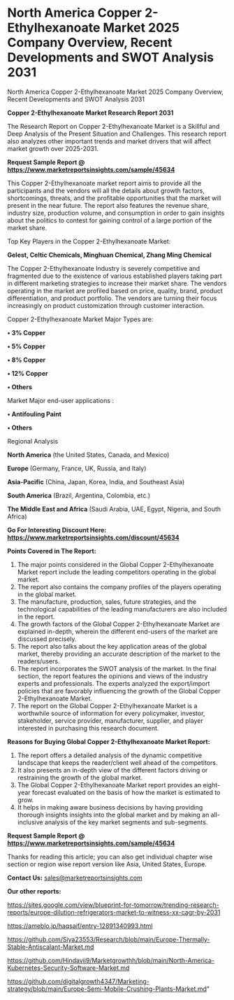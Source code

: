 # North America Copper 2-Ethylhexanoate Market 2025 Company Overview, Recent Developments and SWOT Analysis 2031
North America Copper 2-Ethylhexanoate Market 2025 Company Overview, Recent Developments and SWOT Analysis 2031

<strong>Copper 2-Ethylhexanoate Market Research Report 2031</strong>

The Research Report on Copper 2-Ethylhexanoate Market is a Skillful and Deep Analysis of the Present Situation and Challenges. This research report also analyzes other important trends and market drivers that will affect market growth over 2025-2031.

<strong>Request Sample Report @ <a href=https://www.marketreportsinsights.com/sample/45634>https://www.marketreportsinsights.com/sample/45634</a></strong>

This Copper 2-Ethylhexanoate market report aims to provide all the participants and the vendors will all the details about growth factors, shortcomings, threats, and the profitable opportunities that the market will present in the near future. The report also features the revenue share, industry size, production volume, and consumption in order to gain insights about the politics to contest for gaining control of a large portion of the market share.

Top Key Players in the Copper 2-Ethylhexanoate Market:

<strong>Gelest, Celtic Chemicals, Minghuan Chemical, Zhang Ming Chemical</strong>

The Copper 2-Ethylhexanoate Industry is severely competitive and fragmented due to the existence of various established players taking part in different marketing strategies to increase their market share. The vendors operating in the market are profiled based on price, quality, brand, product differentiation, and product portfolio. The vendors are turning their focus increasingly on product customization through customer interaction.

Copper 2-Ethylhexanoate Market Major Types are:

<strong>•  3% Copper

•  5% Copper

•  8% Copper

•  12% Copper

•  Others</strong>

Market Major end-user applications :

<strong>•  Antifouling Paint

•  Others</strong>

Regional Analysis

</u><strong><b>North America</b></strong> (the United States, Canada, and Mexico)

<strong><b>Europe </b></strong>(Germany, France, UK, Russia, and Italy)

<strong><b>Asia-Pacific</b></strong> (China, Japan, Korea, India, and Southeast Asia)

<strong><b>South America</b></strong> (Brazil, Argentina, Colombia, etc.)

<strong><b>The Middle East and Africa</b></strong> (Saudi Arabia, UAE, Egypt, Nigeria, and South Africa)

<strong>Go For Interesting Discount Here: <a href=https://www.marketreportsinsights.com/discount/45634>https://www.marketreportsinsights.com/discount/45634</a></strong>

<strong>Points Covered in The Report:</strong>
<ol>
  <li>The major points considered in the Global Copper 2-Ethylhexanoate Market report include the leading competitors operating in the global market.</li>
  <li>The report also contains the company profiles of the players operating in the global market.</li>
  <li>The manufacture, production, sales, future strategies, and the technological capabilities of the leading manufacturers are also included in the report.</li>
  <li>The growth factors of the Global Copper 2-Ethylhexanoate Market are explained in-depth, wherein the different end-users of the market are discussed precisely.</li>
  <li>The report also talks about the key application areas of the global market, thereby providing an accurate description of the market to the readers/users.</li>
  <li>The report incorporates the SWOT analysis of the market. In the final section, the report features the opinions and views of the industry experts and professionals. The experts analyzed the export/import policies that are favorably influencing the growth of the Global Copper 2-Ethylhexanoate Market.</li>
  <li>The report on the Global Copper 2-Ethylhexanoate Market is a worthwhile source of information for every policymaker, investor, stakeholder, service provider, manufacturer, supplier, and player interested in purchasing this research document.</li>
</ol>
<strong>Reasons for Buying Global Copper 2-Ethylhexanoate Market Report:</strong>

<ol>
  <li>The report offers a detailed analysis of the dynamic competitive landscape that keeps the reader/client well ahead of the competitors.</li>
  <li>It also presents an in-depth view of the different factors driving or restraining the growth of the global market.</li>
  <li>The Global Copper 2-Ethylhexanoate Market report provides an eight-year forecast evaluated on the basis of how the market is estimated to grow.</li>
  <li>It helps in making aware business decisions by having providing thorough insights insights into the global market and by making an all-inclusive analysis of the key market segments and sub-segments.</li>
</ol>
<strong>Request Sample Report @ <a href=https://www.marketreportsinsights.com/sample/45634>https://www.marketreportsinsights.com/sample/45634</a></strong>


Thanks for reading this article; you can also get individual chapter wise section or region wise report version like Asia, United States, Europe.

<strong>Contact Us:</strong>
sales@marketreportsinsights.com

<strong>Our other reports:</strong>

<a href=https://sites.google.com/view/blueprint-for-tomorrow/trending-research-reports/europe-dilution-refrigerators-market-to-witness-xx-cagr-by-2031>https://sites.google.com/view/blueprint-for-tomorrow/trending-research-reports/europe-dilution-refrigerators-market-to-witness-xx-cagr-by-2031</a>

<a href=https://ameblo.jp/haqsaif/entry-12891340993.html>https://ameblo.jp/haqsaif/entry-12891340993.html</a>

<a href=https://github.com/Siya23553/Research/blob/main/Europe-Thermally-Stable-Antiscalant-Market.md>https://github.com/Siya23553/Research/blob/main/Europe-Thermally-Stable-Antiscalant-Market.md</a>

<a href=https://github.com/Hindavii9/Marketgrowthh/blob/main/North-America-Kubernetes-Security-Software-Market.md>https://github.com/Hindavii9/Marketgrowthh/blob/main/North-America-Kubernetes-Security-Software-Market.md</a>

<a href=https://github.com/digitalgrowth4347/Marketing-strategy/blob/main/Europe-Semi-Mobile-Crushing-Plants-Market.md>https://github.com/digitalgrowth4347/Marketing-strategy/blob/main/Europe-Semi-Mobile-Crushing-Plants-Market.md</a>"
